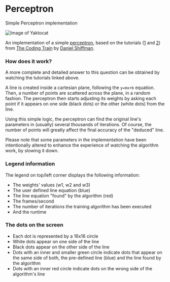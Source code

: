 # Perceptron
Simple Perceptron implementation

![Image of Yaktocat](https://xfx.net/stackoverflow/perceptron/perceptron_01.png)

An implementation of a simple [perceptron](https://en.wikipedia.org/wiki/Perceptron), based on the tutorials ([1](https://www.youtube.com/watch?v=ntKn5TPHHAk&t=870s) and [2](https://www.youtube.com/watch?v=DGxIcDjPzac&t=1183s)) from [The Coding Train](https://www.youtube.com/user/shiffman) by [Daniel Shiffman](http://shiffman.net/).

### How does it work?

A more complete and detailed answer to this question can be obtained by watching the tutorials linked above.

A line is created inside a cartesian plane, following the `y=mx+b` equation.
Then, a number of points are scattered across the plane, in a random fashion. The perceptron then starts adjusting its weights by asking each point if it appears on one side (black dots) or the other (white dots) from the line.

Using this simple logic, the perceptron can find the original line's parameters in (usually) several thousands of iterations. Of course, the number of points will greatly affect the final accuracy of the "deduced" line.

Please note that some parameters in the implementation have been intentionally altered to enhance the experience of watching the algorithm work, by slowing it down.

### Legend information

The legend on top/left corner displays the following information:

- The weights' values (w1, w2 and w3)
- The user defined line equation (blue)
- The line equation "found" by the algorithm (red)
- The frames/second
- The number of iterations the training algorithm has been executed
- And the runtime

### The dots on the screen

- Each dot is represented by a 16x16 circle
- White dots appear on one side of the line
- Black dots appear on the other side of the line
- Dots with an inner and smaller green circle indicate dots that appear on the same side of both, the pre-defined line (blue) and the line found by the algorithm
- Dots with an inner red circle indicate dots on the wrong side of the algorithm's line



